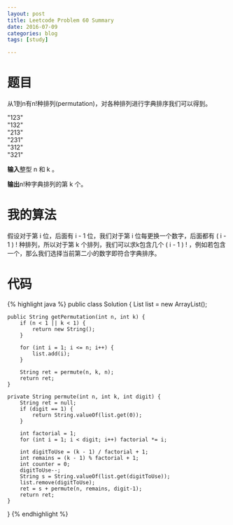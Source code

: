 ```yaml
---
layout: post
title: Leetcode Problem 60 Summary
date: 2016-07-09
categories: blog
tags: [study]

---
```


# 题目

从1到n有n!种排列(permutation)，对各种排列进行字典排序我们可以得到。

"123"  
"132"  
"213"  
"231"  
"312"  
"321"

**输入**整型 n 和 k 。

**输出**n!种字典排列的第 k 个。

# 我的算法

假设对于第 i 位，后面有 i - 1 位，我们对于第 i 位每更换一个数字，后面都有 ( i - 1 ) ! 种排列，所以对于第 k 个排列，我们可以求k包含几个 ( i - 1 ) ! ，例如若包含一个，那么我们选择当前第二小的数字即符合字典排序。

# 代码

{% highlight java %}
public class Solution {
    List<Integer> list = new ArrayList<Integer>();
    
    public String getPermutation(int n, int k) {
        if (n < 1 || k < 1) {
            return new String();
        }
        
        for (int i = 1; i <= n; i++) {
            list.add(i);
        }
        
        String ret = permute(n, k, n);
        return ret;
    }
    
    private String permute(int n, int k, int digit) {
        String ret = null;
        if (digit == 1) {
            return String.valueOf(list.get(0));
        }
        
        int factorial = 1;
        for (int i = 1; i < digit; i++) factorial *= i;
        
        int digitToUse = (k - 1) / factorial + 1;
        int remains = (k - 1) % factorial + 1;
        int counter = 0;
        digitToUse--;
        String s = String.valueOf(list.get(digitToUse));
        list.remove(digitToUse);
        ret = s + permute(n, remains, digit-1);
        return ret;
    }
}
{% endhighlight %}